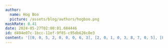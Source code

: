 ```yaml
---
author:
  name: Hog Boo
  picture: /assets/blog/authors/hogboo.png
maskRate: 0.41
date: 2024-05-27T02:00:01.604446
id: d404e07c-1bcc-11ef-9f85-c95db626c0e3
content: '[[0, 0, 5, 2, 0, 0, 0, 6, 3], [2, 0, 1, 0, 3, 8, 7, 0, 5], [8, 6, 0, 7, 5, 4, 0, 0, 2], [5, 0, 9, 0, 0, 2, 0, 3, 0], [0, 3, 4, 5, 6, 0, 2, 8, 7], [6, 8, 2, 4, 0, 3, 0, 5, 9], [0, 0, 7, 0, 1, 6, 0, 2, 8], [0, 2, 0, 0, 0, 0, 0, 7, 1], [0, 1, 0, 3, 2, 7, 5, 0, 6]]'
---
```

